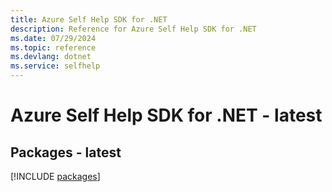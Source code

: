 ```yaml
---
title: Azure Self Help SDK for .NET
description: Reference for Azure Self Help SDK for .NET
ms.date: 07/29/2024
ms.topic: reference
ms.devlang: dotnet
ms.service: selfhelp
---
```

# Azure Self Help SDK for .NET - latest
## Packages - latest
[!INCLUDE [packages](self-help-index.md)]